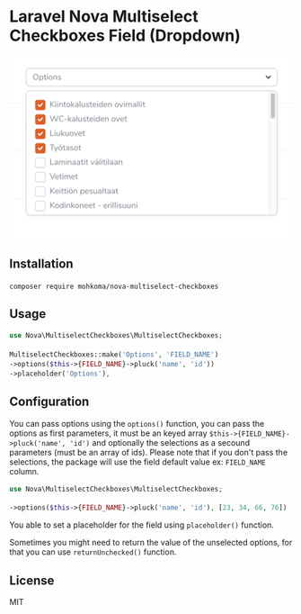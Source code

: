 # Laravel Nova Multiselect Checkboxes Field (Dropdown)

![Checkboxes in Laravel Nova](formPreview.png)

## Installation

`composer require mohkoma/nova-multiselect-checkboxes`

## Usage

```php
use Nova\MultiselectCheckboxes\MultiselectCheckboxes;

MultiselectCheckboxes::make('Options', 'FIELD_NAME')
->options($this->{FIELD_NAME}->pluck('name', 'id'))
->placeholder('Options'),
```

## Configuration

You can pass options using the `options()` function, you can pass the options as first parameters, it must be an keyed array `$this->{FIELD_NAME}->pluck('name', 'id')` and optionally the selections as a secound parameters (must be an array of ids).
Please note that if you don't pass the selections, the package will use the field default value ex: `FIELD_NAME` column.

```php
use Nova\MultiselectCheckboxes\MultiselectCheckboxes;

->options($this->{FIELD_NAME}->pluck('name', 'id'), [23, 34, 66, 76])
```

You able to set a placeholder for the field using `placeholder()` function.


Sometimes you might need to return the value of the unselected options, for that you can use `returnUnchecked()` function.


## License

MIT